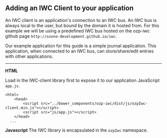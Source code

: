 ## Adding an IWC Client to your application 

An IWC client is an application's connection to an IWC bus. An IWC bus is always local to the user, but bound by the domain it is hosted from. For this example we will be using a predefined IWC bus hosted on the ozp-iwc github page `http://ozone-development.github.io/iwc`.

Our example application for this guide is a simple journal application. This application, when connected to an IWC bus, can store/share/edit entries with other applications.

***

**HTML** 

Load in the IWC-client library first to expose it to our application JavaScript `app.js`. 
```
<html>
    <head>
        <script src="../bower_components/ozp-iwc/dist/js/ozpIwc-client.min.js"></script>
        <script src="js/app.js"></script>
    </head>
  ...
```

**Javascript** 
The IWC library is encapsulated in the `ozpIwc` namespace.